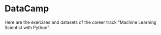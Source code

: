 # DataCamp


Here are the exercises and datasets of the career track "Machine Learning Scientist with Python". 